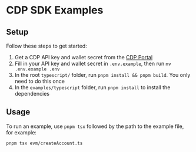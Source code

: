 # CDP SDK Examples

## Setup

Follow these steps to get started:

1. Get a CDP API key and wallet secret from the [CDP Portal](https://portal.cdp.coinbase.com/access/api)
1. Fill in your API key and wallet secret in `.env.example`, then run `mv .env.example .env`
1. In the root `typescript/` folder, run `pnpm install && pnpm build`. You only need to do this once
1. In the `examples/typescript` folder, run `pnpm install` to install the dependencies

## Usage

To run an example, use `pnpm tsx` followed by the path to the example file, for example:

```bash
pnpm tsx evm/createAccount.ts
```
